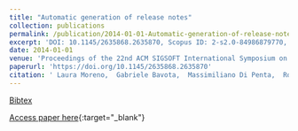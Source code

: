```yaml
---
title: "Automatic generation of release notes"
collection: publications
permalink: /publication/2014-01-01-Automatic-generation-of-release-notes
excerpt: 'DOI: 10.1145/2635868.2635870, Scopus ID: 2-s2.0-84986879770, Cited by: 35'
date: 2014-01-01
venue: 'Proceedings of the 22nd ACM SIGSOFT International Symposium on Foundations of Software Engineering, (FSE-22), Hong Kong, China, November 16 - 22, 2014'
paperurl: 'https://doi.org/10.1145/2635868.2635870'
citation: ' Laura Moreno,  Gabriele Bavota,  Massimiliano Di Penta,  Rocco Oliveto,  Andrian Marcus,  Gerardo Canfora, &quot;Automatic generation of release notes.&quot; Proceedings of the 22nd ACM SIGSOFT International Symposium on Foundations of Software Engineering, (FSE-22), Hong Kong, China, November 16 - 22, 2014, 2014.'
---
```

[Bibtex](https://dblp.org/rec/bib/conf/sigsoft/MorenoBPOMC14)

[Access paper here](https://doi.org/10.1145/2635868.2635870){:target="_blank"}
